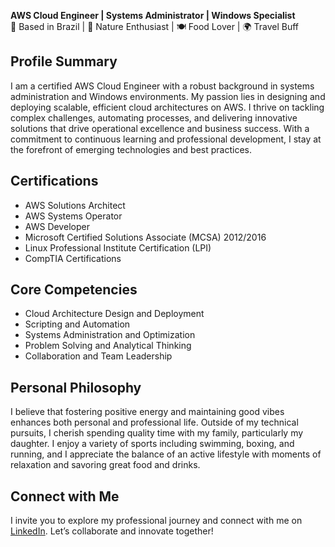 
**AWS Cloud Engineer | Systems Administrator | Windows Specialist**  
📍 Based in Brazil | 🌱 Nature Enthusiast | 🍽️ Food Lover | 🌍 Travel Buff

## Profile Summary
I am a certified AWS Cloud Engineer with a robust background in systems administration and Windows environments. My passion lies in designing and deploying scalable, efficient cloud architectures on AWS. I thrive on tackling complex challenges, automating processes, and delivering innovative solutions that drive operational excellence and business success. With a commitment to continuous learning and professional development, I stay at the forefront of emerging technologies and best practices.

## Certifications
- AWS Solutions Architect
- AWS Systems Operator
- AWS Developer
- Microsoft Certified Solutions Associate (MCSA) 2012/2016
- Linux Professional Institute Certification (LPI)
- CompTIA Certifications

## Core Competencies
- Cloud Architecture Design and Deployment
- Scripting and Automation
- Systems Administration and Optimization
- Problem Solving and Analytical Thinking
- Collaboration and Team Leadership

## Personal Philosophy
I believe that fostering positive energy and maintaining good vibes enhances both personal and professional life. Outside of my technical pursuits, I cherish spending quality time with my family, particularly my daughter. I enjoy a variety of sports including swimming, boxing, and running, and I appreciate the balance of an active lifestyle with moments of relaxation and savoring great food and drinks.

## Connect with Me
I invite you to explore my professional journey and connect with me on [LinkedIn](<http://linkedin.com/in/witaloandrade/>). Let’s collaborate and innovate together!
